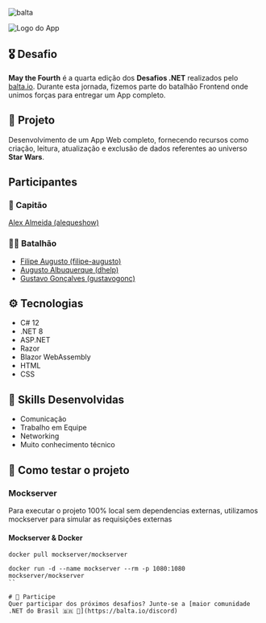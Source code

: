 ![balta](https://baltaio.blob.core.windows.net/static/images/dark/balta-logo.svg)

![Logo do App](https://github.com/balta-io/desafio-balta-may-the-fourth-backend/assets/965305/880fab7e-3998-4a0d-98ad-1d6ffc11298b)

## 🎖️ Desafio
**May the Fourth** é a quarta edição dos **Desafios .NET** realizados pelo [balta.io](https://balta.io). Durante esta jornada, fizemos parte do batalhão Frontend onde unimos forças para entregar um App completo.

## 📱 Projeto
Desenvolvimento de um App Web completo, fornecendo recursos como criação, leitura, atualização e exclusão de dados referentes ao universo **Star Wars**.

## Participantes
### 🚀 Capitão
[Alex Almeida (alequeshow)](https://github.com/alequeshow)

### 💂‍♀️ Batalhão
* [Filipe Augusto (filipe-augusto)](https://github.com/filipe-augusto)
* [Augusto Albuquerque (dhelp)](https://github.com/dhelp)
* [Gustavo Gonçalves (gustavogonc)](https://github.com/gustavogonc)

## ⚙️ Tecnologias
* C# 12
* .NET 8
* ASP.NET
* Razor
* Blazor WebAssembly
* HTML
* CSS

## 🥋 Skills Desenvolvidas
* Comunicação
* Trabalho em Equipe
* Networking
* Muito conhecimento técnico

## 🧪 Como testar o projeto

### Mockserver

Para executar o projeto 100% local sem dependencias externas, utilizamos mockserver para simular as requisições externas


#### Mockserver & Docker

```
docker pull mockserver/mockserver

docker run -d --name mockserver --rm -p 1080:1080 mockserver/mockserver
``

# 💜 Participe
Quer participar dos próximos desafios? Junte-se a [maior comunidade .NET do Brasil 🇧🇷 💜](https://balta.io/discord)
